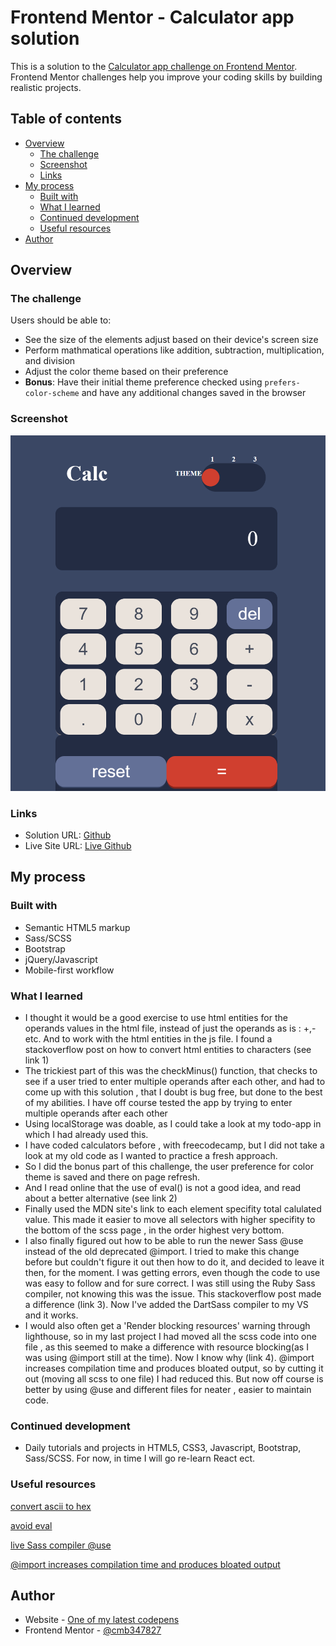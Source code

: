 # Frontend Mentor - Calculator app solution

This is a solution to the [Calculator app challenge on Frontend Mentor](https://www.frontendmentor.io/challenges/calculator-app-9lteq5N29). Frontend Mentor challenges help you improve your coding skills by building realistic projects. 

## Table of contents

- [Overview](#overview)
  - [The challenge](#the-challenge)
  - [Screenshot](#screenshot)
  - [Links](#links)
- [My process](#my-process)
  - [Built with](#built-with)
  - [What I learned](#what-i-learned)
  - [Continued development](#continued-development)
  - [Useful resources](#useful-resources)
- [Author](#author)


## Overview

### The challenge

Users should be able to:

- See the size of the elements adjust based on their device's screen size
- Perform mathmatical operations like addition, subtraction, multiplication, and division
- Adjust the color theme based on their preference
- **Bonus**: Have their initial theme preference checked using `prefers-color-scheme` and have any additional changes saved in the browser

### Screenshot

![screenshot](./images/screenshot.PNG "screenshot")

### Links

- Solution URL: [Github]()
- Live Site URL: [Live Github]()

## My process

### Built with

- Semantic HTML5 markup
- Sass/SCSS
- Bootstrap
- jQuery/Javascript
- Mobile-first workflow


### What I learned
  - I thought it would be a good exercise to use html entities for the operands values in the html file, instead of just the operands as is : +,- etc. And to work with the html entities in the js file. 
  I found a stackoverflow post on how to convert html entities to characters (see link 1) 
  - The trickiest part of this was the checkMinus() function, that checks to see if a user tried to enter multiple operands after each other, and had to come up with this solution , that I doubt is bug free, but done to the best of my abilities.
   I have off course tested the app by trying to enter multiple operands after each other
  - Using localStorage was doable, as I could take a look at my todo-app in which I had already used this.
  - I have coded calculators before , with freecodecamp, but I did not take a look at my old code as I wanted to practice a fresh approach.
  - So I did the bonus part of this challenge, the user preference for color theme is saved and there on page refresh.
  - And I read online that the use of eval() is not a good idea, and read about a better alternative (see link 2)
  - Finally used the MDN site's link to each element specifity total calulated value. This made it easier to move all selectors with higher specifity to the bottom of the scss page , in the order highest very bottom.
  - I also finally figured out how to be able to run the newer Sass @use instead of the old deprecated @import. I tried to make this change before but couldn't figure it out then how to do it, and decided to leave it then, for the moment.
  I was getting errors, even though the code to use was easy to follow and for sure correct. I was still using the Ruby Sass compiler, not knowing this was the issue. This stackoverflow post made a difference (link 3). Now I've added the DartSass compiler to my VS and it works.
  - I would also often get a 'Render blocking resources' warning through lighthouse, so in my last project I had moved all the scss code into one file , as this seemed to make a difference with resource blocking(as I was using @import still at the time). Now I know why (link 4). @import increases compilation time and produces bloated output, so by cutting it out (moving all scss to one file) I had reduced this. But now off course is better by using @use and different files for neater , easier to maintain code.

### Continued development

- Daily tutorials and projects in HTML5, CSS3, Javascript, Bootstrap, Sass/SCSS. For now, in time I will go re-learn React ect.

### Useful resources

[convert ascii to hex](https://stackoverflow.com/questions/20580045/javascript-character-ascii-to-hex)

[avoid eval](https://dev.to/spukas/everything-wrong-with-javascript-eval-35on)

[live Sass compiler @use](https://stackoverflow.com/questions/66193156/live-sass-compiler-use-causes-compilation-error/66207572#66207572)

[@import increases compilation time and produces bloated output](https://carterbancroft.com/sass-and-webpack/)


## Author

- Website - [One of my latest codepens](https://codepen.io/cynthiab72/pen/oNybYON)
- Frontend Mentor - [@cmb347827](https://www.frontendmentor.io/profile/cmb347827)


